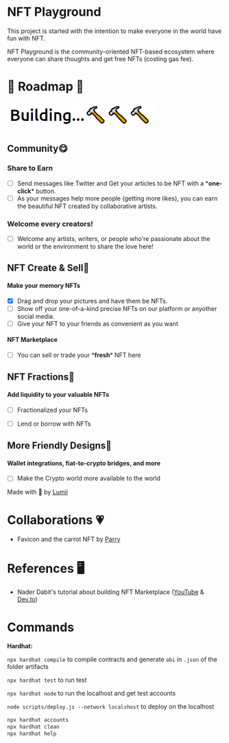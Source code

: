 # NFT Playground

This project is started with the intention to make everyone in the world have fun with NFT.

NFT Playground is the community-oriented NFT-based ecosystem where everyone can share thoughts and get free NFTs (costing gas fee).

# 🧱 Roadmap 🔨

![BUIDL](https://raw.githubusercontent.com/arealclimber/nft-playground/main/public/BUIDL.PNG)

## Community😋

### Share to Earn

-   [ ] Send messages like Twitter and Get your articles to be NFT with a \***one-click**\* button.
-   [ ] As your messages help more people (getting more likes), you can earn the beautiful NFT created by collaborative artists.

### Welcome every creators!

-   [ ] Welcome any artists, writers, or people who're passionate about the world or the environment to share the love here!

## NFT Create & Sell🎉

#### Make your memory NFTs

-   [x] Drag and drop your pictures and have them be NFTs.
-   [ ] Show off your one-of-a-kind precise NFTs on our platform or anyother social media.
-   [ ] Give your NFT to your friends as convenient as you want

#### NFT Marketplace

-   [ ] You can sell or trade your \***fresh**\* NFT here

## NFT Fractions🎈

#### Add liquidity to your valuable NFTs

-   [ ] Fractionalized your NFTs

-   [ ] Lend or borrow with NFTs

## More Friendly Designs🧶

#### Wallet integrations, fiat-to-crypto bridges, and more

-   [ ] Make the Crypto world more available to the world

Made with 💙 by [Lumii](https://twitter.com/arealclimber)

# Collaborations 💗

-   Favicon and the carrot NFT by [Parry](https://www.instagram.com/parryfromfantasytostart/)

# References 🖥

-   Nader Dabit's tutorial about building NFT Marketplace ([YouTube](https://www.youtube.com/watch?v=GKJBEEXUha0) & [Dev.to](https://dev.to/edge-and-node/building-scalable-full-stack-apps-on-ethereum-with-polygon-2cfb))

# Commands

**Hardhat:**

`npx hardhat compile` to compile contracts and generate `abi` in `.json` of the folder artifacts

`npx hardhat test` to run test

`npx hardhat node` to run the localhost and get test accounts

`node scripts/deploy.js --network localshost` to deploy on the localhost

```shell
npx hardhat accounts
npx hardhat clean
npx hardhat help
```
